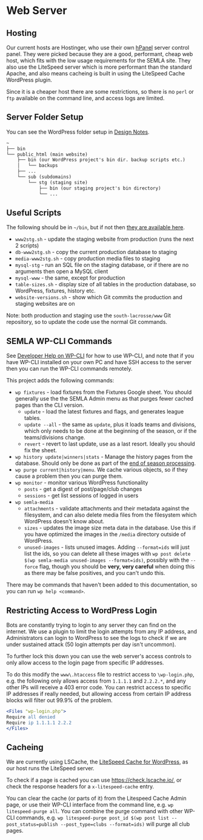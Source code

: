 # Web Server

## Hosting

Our current hosts are Hostinger, who use their own [hPanel](https://hpanel.hostinger.com/hosting/southlacrosse.org.uk/) server control panel. They were picked because they are a good, performant, cheap web host, which fits with the low usage requirements for the SEMLA site. They also use the LiteSpeed server which is more performant than the standard Apache, and also means cacheing is built in using the LiteSpeed Cache WordPress plugin.

Since it is a cheaper host there are some restrictions, so there is no `perl` or `ftp` available on the command line, and access logs are limited.

## Server Folder Setup

You can see the WordPress folder setup in [Design Notes](design-notes.md#folder-structure).

```txt
~
├── bin
└── public_html (main website)
    ├── bin (our WordPress project's bin dir. backup scripts etc.)
    │   └── backups
    ├── ...
    └── sub (subdomains)
        └── stg (staging site)
            ├── bin (our staging project's bin directory)
            └── ...
```

## Useful Scripts

The following should be in `~/bin`, but if not then [they are available here](../bin/).

* `www2stg.sh` - update the staging website from production (runs the next 2 scripts)
* `db-www2stg.sh` - copy the current production database to staging
* `media-www2stg.sh` - copy production media files to staging
* `mysql-stg` - run an SQL file on the staging database, or if there are no arguments then open a MySQL client
* `mysql-www` - the same, except for production
* `table-sizes.sh` - display size of all tables in the production database, so WordPress, fixtures, history etc.
* `website-versions.sh` - show which Git commits the production and staging websites are on

Note: both production and staging use the `south-lacrosse/www` Git repository, so to update the code use the normal Git commands.

## SEMLA WP-CLI Commands

See [Developer Help on WP-CLI](development-help.md#wp-cli-commands) for how to use WP-CLI, and note that if you have WP-CLI installed on your own PC and have SSH access to the server then you can run the WP-CLI commands remotely.

This project adds the following commands:

* `wp fixtures` - load fixtures from the Fixtures Google sheet. You should generally use the the SEMLA Admin menu as that purges fewer cached pages than the CLI version.
    * `update` - load the latest fixtures and flags, and generates league tables.
    * `update --all` - the same as `update`, plus it loads teams and divisions, which only needs to be done at the beginning of the season, or if the teams/divisions change.
    * `revert` - revert to last update, use as a last resort. Ideally you should fix the sheet.
* `wp history update|winners|stats` - Manage the history pages from the database. Should only be done as part of the [end of season processing](end-season.md).
* `wp purge current|history|menu`. We cache various objects, so if they cause a problem then you can purge them.
* `wp monitor` - monitor various WordPress functionality
    * `posts` - get a digest of post/page/club changes
    * `sessions` - get list sessions of logged in users
* `wp semla-media`
    * `attachments` - validate attachments and their metadata against the filesystem, and can also delete media files from the filesystem which WordPress doesn't know about.
    * `sizes` - updates the image size meta data in the database. Use this if you have optimized the images in the `/media` directory outside of WordPress.
    * `unused-images` - lists unused images. Adding `--format=ids` will just list the ids, so you can delete all these images with `wp post delete $(wp semla-media unused-images --format=ids)`, possibly with the `--force` flag, though you should be **very, very careful** when doing this as there may be false positives, and you can't undo this.

There may be commands that haven't been added to this documentation, so you can run `wp help <command>`.

## Restricting Access to WordPress Login

Bots are constantly trying to login to any server they can find on the internet. We use a plugin to limit the login attempts from any IP address, and Administrators can login to WordPress to see the logs to check if we are under sustained attack (50 login attempts per day isn't uncommon).

To further lock this down you can use the web server's access controls to only allow access to the login page from specific IP addresses.

To do this modify the `www\.htaccess` file to restrict access to `\wp-login.php`, e.g. the following only allows access from `1.1.1.1` and `2.2.2.*`, and any other IPs will receive a 403 error code. You can restrict access to specific IP addresses if really needed, but allowing access from certain IP address blocks will filter out 99.9% of the problem.

```apache
<Files "wp-login.php">
Require all denied
Require ip 1.1.1.1 2.2.2
</Files>
```

## Cacheing

We are currently using LSCache, the [LiteSpeed Cache for WordPress](https://docs.litespeedtech.com/lscache/lscwp/), as our host runs the LiteSpeed server.

To check if a page is cached you can use <https://check.lscache.io/>, or check the response headers for a `x-litespeed-cache` entry.

You can clear the cache (or parts of it) from the Litespeed Cache Admin page, or use their WP-CLI interface from the command line, e.g. `wp litespeed-purge all`. You can combine the purge command with other WP-CLI commands, e.g. `wp litespeed-purge post_id $(wp post list --post_status=publish --post_type=clubs --format=ids)` will purge all club pages.
